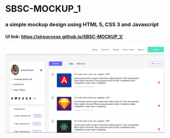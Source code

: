 # SBSC-MOCKUP_1

### a simple mockup design using HTML 5, CSS 3 and Javascript
#### UI link: https://sirsuccess.github.io/SBSC-MOCKUP_1/

<img src="img/screenshot1.png">

